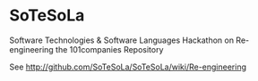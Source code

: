 SoTeSoLa
========

Software Technologies &amp; Software Languages
Hackathon on Re-engineering the 101companies Repository

See http://github.com/SoTeSoLa/SoTeSoLa/wiki/Re-engineering

